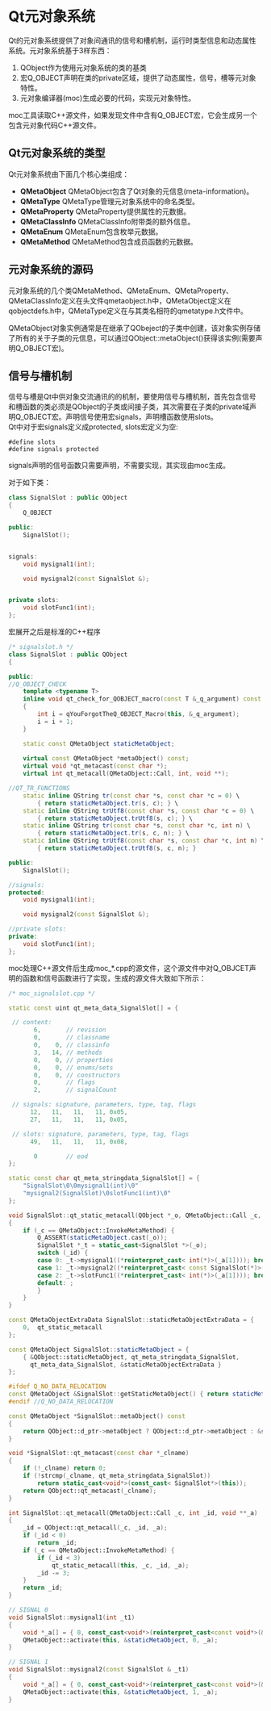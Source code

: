 # Qt元对象系统
Qt的元对象系统提供了对象间通讯的信号和槽机制，运行时类型信息和动态属性系统。元对象系统基于3样东西：
1. QObject作为使用元对象系统的类的基类
2. 宏Q_OBJECT声明在类的private区域，提供了动态属性，信号，槽等元对象特性。
3. 元对象编译器(moc)生成必要的代码，实现元对象特性。

moc工具读取C++源文件，如果发现文件中含有Q_OBJECT宏，它会生成另一个包含元对象代码C++源文件。

## Qt元对象系统的类型
Qt元对象系统由下面几个核心类组成：
- **QMetaObject** QMetaObject包含了Qt对象的元信息(meta-information)。
- **QMetaType** QMetaType管理元对象系统中的命名类型。
- **QMetaProperty**  QMetaProperty提供属性的元数据。
- **QMetaClassInfo**  QMetaClassInfo附带类的额外信息。
- **QMetaEnum** QMetaEnum包含枚举元数据。
- **QMetaMethod** QMetaMethod包含成员函数的元数据。

## 元对象系统的源码
元对象系统的几个类QMetaMethod、QMetaEnum、QMetaProperty、QMetaClassInfo定义在头文件qmetaobject.h中，QMetaObject定义在qobjectdefs.h中，QMetaType定义在与其类名相符的qmetatype.h文件中。

QMetaObject对象实例通常是在继承了QObeject的子类中创建，该对象实例存储了所有的关于子类的元信息，可以通过QObject::metaObject()获得该实例(需要声明Q_OBJECT宏)。

## 信号与槽机制
信号与槽是Qt中供对象交流通讯的的机制，要使用信号与槽机制，首先包含信号和槽函数的类必须是QObject的子类或间接子类，其次需要在子类的private域声明Q_OBJECT宏。声明信号使用宏signals，声明槽函数使用slots。  
Qt中对于宏signals定义成protected, slots宏定义为空:
```
#define slots
#define signals protected
```

signals声明的信号函数只需要声明，不需要实现，其实现由moc生成。

对于如下类：
```C++
class SignalSlot : public QObject
{
    Q_OBJECT

public:
    SignalSlot();


signals:
    void mysignal1(int);

    void mysignal2(const SignalSlot &);


private slots:
    void slotFunc1(int);
};
```
宏展开之后是标准的C++程序
```C++
/* signalslot.h */
class SignalSlot : public QObject
{

public:
//Q_OBJECT_CHECK 
    template <typename T> 
    inline void qt_check_for_QOBJECT_macro(const T &_q_argument) const 
    { 
        int i = qYouForgotTheQ_OBJECT_Macro(this, &_q_argument); 
        i = i + 1; 
    }

    static const QMetaObject staticMetaObject;  
    
    virtual const QMetaObject *metaObject() const; 
    virtual void *qt_metacast(const char *);     
    virtual int qt_metacall(QMetaObject::Call, int, void **); 

//QT_TR_FUNCTIONS
    static inline QString tr(const char *s, const char *c = 0) \
        { return staticMetaObject.tr(s, c); } \
    static inline QString trUtf8(const char *s, const char *c = 0) \
        { return staticMetaObject.trUtf8(s, c); } \
    static inline QString tr(const char *s, const char *c, int n) \
        { return staticMetaObject.tr(s, c, n); } \
    static inline QString trUtf8(const char *s, const char *c, int n) \
        { return staticMetaObject.trUtf8(s, c, n); }

public:
    SignalSlot();

//signals:
protected:
    void mysignal1(int);

    void mysignal2(const SignalSlot &);

//private slots:
private:
    void slotFunc1(int);
};
```
moc处理C++源文件后生成moc_*.cpp的源文件，这个源文件中对Q_OBJCET声明的函数和信号函数进行了实现，生成的源文件大致如下所示：
```C++
/* moc_signalslot.cpp */

static const uint qt_meta_data_SignalSlot[] = {

 // content:
       6,       // revision
       0,       // classname
       0,    0, // classinfo
       3,   14, // methods
       0,    0, // properties
       0,    0, // enums/sets
       0,    0, // constructors
       0,       // flags
       2,       // signalCount

 // signals: signature, parameters, type, tag, flags
      12,   11,   11,   11, 0x05,
      27,   11,   11,   11, 0x05,

 // slots: signature, parameters, type, tag, flags
      49,   11,   11,   11, 0x08,

       0        // eod
};

static const char qt_meta_stringdata_SignalSlot[] = {
    "SignalSlot\0\0mysignal1(int)\0"
    "mysignal2(SignalSlot)\0slotFunc1(int)\0"
};

void SignalSlot::qt_static_metacall(QObject *_o, QMetaObject::Call _c, int _id, void **_a)
{
    if (_c == QMetaObject::InvokeMetaMethod) {
        Q_ASSERT(staticMetaObject.cast(_o));
        SignalSlot *_t = static_cast<SignalSlot *>(_o);
        switch (_id) {
        case 0: _t->mysignal1((*reinterpret_cast< int(*)>(_a[1]))); break;
        case 1: _t->mysignal2((*reinterpret_cast< const SignalSlot(*)>(_a[1]))); break;
        case 2: _t->slotFunc1((*reinterpret_cast< int(*)>(_a[1]))); break;
        default: ;
        }
    }
}

const QMetaObjectExtraData SignalSlot::staticMetaObjectExtraData = {
    0,  qt_static_metacall 
};

const QMetaObject SignalSlot::staticMetaObject = {
    { &QObject::staticMetaObject, qt_meta_stringdata_SignalSlot,
      qt_meta_data_SignalSlot, &staticMetaObjectExtraData }
};

#ifdef Q_NO_DATA_RELOCATION
const QMetaObject &SignalSlot::getStaticMetaObject() { return staticMetaObject; }
#endif //Q_NO_DATA_RELOCATION

const QMetaObject *SignalSlot::metaObject() const
{
    return QObject::d_ptr->metaObject ? QObject::d_ptr->metaObject : &staticMetaObject;
}

void *SignalSlot::qt_metacast(const char *_clname)
{
    if (!_clname) return 0;
    if (!strcmp(_clname, qt_meta_stringdata_SignalSlot))
        return static_cast<void*>(const_cast< SignalSlot*>(this));
    return QObject::qt_metacast(_clname);
}

int SignalSlot::qt_metacall(QMetaObject::Call _c, int _id, void **_a)
{
    _id = QObject::qt_metacall(_c, _id, _a);
    if (_id < 0)
        return _id;
    if (_c == QMetaObject::InvokeMetaMethod) {
        if (_id < 3)
            qt_static_metacall(this, _c, _id, _a);
        _id -= 3;
    }
    return _id;
}

// SIGNAL 0
void SignalSlot::mysignal1(int _t1)
{
    void *_a[] = { 0, const_cast<void*>(reinterpret_cast<const void*>(&_t1)) };
    QMetaObject::activate(this, &staticMetaObject, 0, _a);
}

// SIGNAL 1
void SignalSlot::mysignal2(const SignalSlot & _t1)
{
    void *_a[] = { 0, const_cast<void*>(reinterpret_cast<const void*>(&_t1)) };
    QMetaObject::activate(this, &staticMetaObject, 1, _a);
}

```
